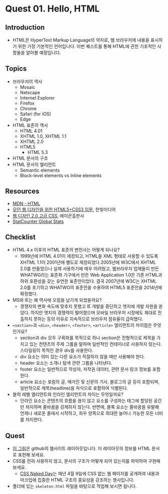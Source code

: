 # Quest 01. Hello, HTML


## Introduction
* HTML은 HyperText Markup Language의 약자로, 웹 브라우저에 내용을 표시하기 위한 가장 기본적인 언어입니다. 이번 퀘스트를 통해 HTML에 관한 기초적인 사항들을 알아볼 예정입니다.

## Topics
* 브라우저의 역사
  * Mosaic
  * Netscape
  * Internet Explorer
  * Firefox
  * Chrome
  * Safari (for iOS)
  * Edge
* HTML 표준의 역사
  * HTML 4.01
  * XHTML 1.0, XHTML 1.1
  * XHTML 2.0
  * HTML5
    * HTML 5.3
* HTML 문서의 구조
* HTML 문서의 엘리먼트
  * Semantic elements
  * Block-level elements vs Inline elements

## Resources
* [MDN - HTML](https://developer.mozilla.org/ko/docs/Web/HTML)
* [모던 웹 디자인을 위한 HTML5+CSS3 입문](http://www.yes24.com/24/Goods/15683538?Acode=101), 한빛미디어
* [웹 디자인 2.0 고급 CSS](http://www.yes24.com/24/Goods/2808075?Acode=101), 에이콘출판사
* [StatCounter Global Stats](http://gs.statcounter.com/)

## Checklist
* HTML 4.x 이후의 HTML 표준의 변천사는 어떻게 되나요?
  * 1999년에 HTML 4.01이 제정되고, HTML을 XML 형태로 사용할 수 있도록 XHTML 1.1이 2001년에 별도로 제정되었다.2005년에 W3C에서 XHTML 2.0를 만들었으나 실제 사용하기에 매우 어려웠고, 웹브라우저 업체들이 만든 WHATWG라는 표준화 기구에서 만든 Web Application 1.0은 기존 HTML과 하위 호환성을 갖는 유연한 표준안이었다. 결국 2007년에 W3C는 XHTML 2.0를 포기하고 WHATWG의 표준안을 수용하여 HTML5 표준안을 2014년에 확정했다.
* MS와 IE는 왜 역사에 오점을 남기게 되었을까요?
  * 경쟁자의 변화 속도에 맞추지 못했고 IE 개발을 중단하고 엣지에 개발 자원을 쏟았다. 하지만 엣지의 경쟁력이 떨어졌으며 모바일 브라우저 시장에도 제대로 진출하지 못하는 등의 이유로 지속적으로 브라우저 점유율이 급락했다.
* `<section>`과 `<div>`, `<header>`, `<footer>`, `<article>` 엘리먼트의 차이점은 무엇인가요?
  * section과 div 모두 구획화를 목적으로 하나 section은 전형적으로 제목을 가지고 있는 컨텐츠의 주제 그룹을 말하며 일반적인 컨테이너로 사용하지 않는다. 스타일링이 목적인 경우 div를 사용한다.
  * div 요소는 의미 있는 다른 요소가 적절하지 않을 때만 사용해야 한다.
  * header 요소는 소개나 탐색 관련 그룹을 나타낸다.
  * footer 요소는 일반적으로 작성자, 저작권 데이터, 관련 문서 링크 정보를 포함한다.
  * article 요소는 포럼의 글, 매거진 및 신문의 기사, 블로그의 글 등이 포함되며, 일반적으로 제목(headline)을 자식으로 포함하여 식별된다.
* 블럭 레벨 엘리먼트와 인라인 엘리먼트의 차이는 무엇일까요?
  * 인라인 요소는 콘텐츠의 흐름을 끊지 않고 요소를 구성하는 태그에 할당된 공간만 차지하며 줄바꿈을 강제하지 않는다. 반면에, 블록 요소는 줄바꿈을 유발해 언제나 새로운 줄에서 시작하고, 좌우 양쪽으로 최대한 늘어나 가능한 모든 너비를 차지한다.

## Quest
* [이 그림](github.png)은 github의 웹사이트 레이아웃입니다. 이 레이아웃의 정보를 HTML 문서로 표현해 보세요.
* CSS를 전혀 사용하지 않고, 문서의 구조가 어떻게 되어 있는지를 파악하여 구현해 보세요.
  * [CSS Naked Day](http://meiert.com/en/blog/20150319/css-naked-day/)는 매년 4월 9일에 CSS 없는 웹 페이지를 공개하여 내용과 마크업에 집중한 HTML 구조의 중요성을 강조하는 행사입니다.
* 폴더에 있는 `skeleton.html` 파일을 바탕으로 작업해 보시면 됩니다.
